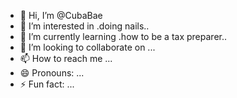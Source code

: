 - 👋 Hi, I’m @CubaBae
- 👀 I’m interested in .doing nails..
- 🌱 I’m currently learning .how to be a tax preparer..
- 💞️ I’m looking to collaborate on ...
- 📫 How to reach me ...
- 😄 Pronouns: ...
- ⚡ Fun fact: ...

<!---
CubaBae/CubaBae is a ✨ special ✨ repository because its `README.md` (this file) appears on your GitHub profile.
You can click the Preview link to take a look at your changes.
--->
